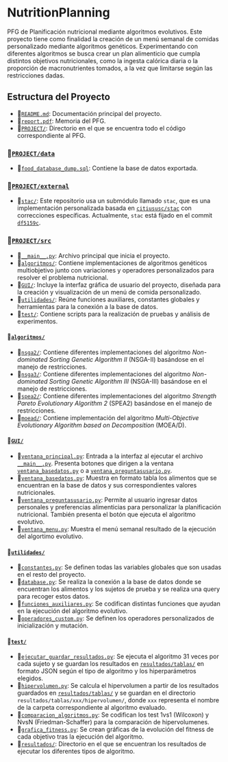 # NutritionPlanning
PFG de Planificación nutricional mediante algoritmos evolutivos. Este proyecto tiene como finalidad la creación de un menú semanal de comidas personalizado mediante algoritmos genéticos. Experimentando con diferentes algoritmos se busca crear un plan alimenticio que cumpla distintos objetivos nutricionales, como la ingesta calórica diaria o la proporción de macronutrientes tomados, a la vez que limitarse según las restricciones dadas.

## Estructura del Proyecto

- 📄[`README.md`](README.md): Documentación principal del proyecto.
- 📄[`report.pdf`](report.pdf): Memoria del PFG.
- 📂[`PROJECT/`](PROJECT/): Directorio en el que se encuentra todo el código correspondiente al PFG.

### **📂[`PROJECT/data`](PROJECT/data)**
- 📄[`food_database_dump.sql`](PROJECT/data/food_database_dump.sql): Contiene la base de datos exportada.
### **📂[`PROJECT/external`](PROJECT/external)**
- 📂[`stac/`](PROJECT/external/stac/): Este repositorio usa un submódulo llamado `stac`, que es una implementación personalizada basada en [`citiususc/stac`](https://github.com/citiususc/stac.git) con correcciones específicas. Actualmente, `stac` está fijado en el commit [`df5159c`](https://github.com/citiususc/stac/commit/df5159c).
### **📂[`PROJECT/src`](PROJECT/src)**
- 📄[`__main__.py`](PROJECT/src/__main__.py): Archivo principal que inicia el proyecto.
- 📂[`algoritmos/`](PROJECT/src/algoritmos/): Contiene implementaciones de algoritmos genéticos multiobjetivo junto con variaciones y operadores personalizados para resolver el problema nutricional.
- 📂[`GUI/`](PROJECT/src/GUI/): Incluye la interfaz gráfica de usuario del proyecto, diseñada para la creación y visualización de un menú de comida personalizado.
- 📂[`utilidades/`](PROJECT/src/utilidades/): Reúne funciones auxiliares, constantes globales y herramientas para la conexión a la base de datos.
- 📂[`test/`](PROJECT/src/test/): Contiene scripts para la realización de pruebas y análisis de experimentos.

#### **📂[`algoritmos/`](PROJECT/algoritmos/)**
- 📂[`nsga2/`](PROJECT/src/algoritmos/nsga2/): Contiene diferentes implementaciones del algoritmo *Non-dominated Sorting Genetic Algorithm II* (NSGA-II) basándose en el manejo de restricciones.
- 📂[`nsga3/`](PROJECT/src/algoritmos/nsga3/): Contiene diferentes implementaciones del algoritmo *Non-dominated Sorting Genetic Algorithm III* (NSGA-III) basándose en el manejo de restricciones.
- 📂[`spea2/`](PROJECT/src/algoritmos/spea2/): Contiene diferentes implementaciones del algoritmo *Strength Pareto Evolutionary Algorithm 2* (SPEA2) basándose en el manejo de restricciones.
- 📂[`moead/`](PROJECT/src/algoritmos/moead/): Contiene implementación del algoritmo *Multi-Objective Evolutionary Algorithm based on Decomposition* (MOEA/D).

#### **📂[`GUI/`](PROJECT/src/GUI/)**
- 📄[`ventana_principal.py`](PROJECT/src/GUI/ventana_principal.py): Entrada a la interfaz al ejecutar el archivo [`__main__.py`](PROJECT/src/__main__.py). Presenta botones que dirigen a la ventana [`ventana_basedatos.py`](PROJECT/src/GUI/ventana_basedatos.py) o a [`ventana_preguntasusario.py`](PROJECT/GUI/ventana_preguntasusario.py).
- 📄[`ventana_basedatos.py`](PROJECT/src/GUI/ventana_basedatos.py): Muestra en formato tabla los alimentos que se encuentran en la base de datos y sus correspondientes valores nutricionales.
- 📄[`ventana_preguntasusario.py`](PROJECT/src/GUI/ventana_preguntasusario.py): Permite al usuario ingresar datos personales y preferencias alimenticias para personalizar la planificación nutricional. También presenta el botón que ejecuta el algoritmo evolutivo.
- 📄[`ventana_menu.py`](PROJECT/src/GUI/ventana_menu.py): Muestra el menú semanal resultado de la ejecución del algortimo evolutivo.

#### **📂[`utilidades/`](PROJECT/src/utilidades/)**
- 📄[`constantes.py`](PROJECT/src/utilidades/constantes.py): Se definen todas las variables globales que son usadas en el resto del proyecto.
- 📄[`database.py`](PROJECT/src/utilidades/database.py): Se realiza la conexión a la base de datos donde se encuentran los alimentos y los sujetos de prueba y se realiza una query para recoger estos datos.
- 📄[`funciones_auxiliares.py`](PROJECT/src/utilidades/funciones_auxiliares.py): Se codifican distintas funciones que ayudan en la ejecución del algoritmo evolutivo.
- 📄[`operadores_custom.py`](PROJECT/src/utilidades/operadores_custom.py): Se definen los operadores personalizados de inicialización y mutación.

#### **📂[`test/`](PROJECT/src/test/)**
- 📄[`ejecutar_guardar_resultados.py`](PROJECT/src/test/ejecutar_guardar_resultados.py): Se ejecuta el algoritmo 31 veces por cada sujeto y se guardan los resultados en [`resultados/tablas/`](PROJECT/src/test/resultados/tablas/) en formato JSON según el tipo de algoritmo y los hiperparámetros elegidos.
- 📄[`hipervolumen.py`](PROJECT/src/test/hipervolumen.py): Se calcula el hipervolumen a partir de los resultados guardados en [`resultados/tablas/`](PROJECT/test/resultados/tablas/) y se guardan en el directorio `resultados/tablas/xxx/hipervolumen/`, donde `xxx` representa el nombre de la carpeta correspondiente al algoritmo evaluado.
- 📄[`comparacion_algoritmos.py`](PROJECT/src/test/comparacion_algoritmos.py): Se codifican los test 1vs1 (Wilcoxon) y NvsN (Friedman-Schaffer) para la comparación de hipervolumenes.
- 📄[`grafica_fitness.py`](PROJECT/src/test/grafica_fitness.py): Se crean gráficas de la evolución del fitness de cada objetivo tras la ejecución del algoritmo.
- 📂[`resultados/`](PROJECT/src/test/resultados/): Directorio en el que se encuentran los resultados de ejecutar los diferentes tipos de algoritmo.